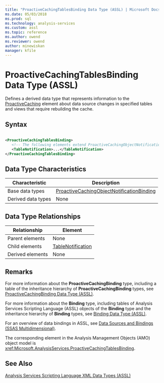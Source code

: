 ```yaml
---
title: "ProactiveCachingTablesBinding Data Type (ASSL) | Microsoft Docs"
ms.date: 05/03/2018
ms.prod: sql
ms.technology: analysis-services
ms.custom: assl
ms.topic: reference
ms.author: owend
ms.reviewer: owend
author: minewiskan
manager: kfile
---
```

# ProactiveCachingTablesBinding Data Type (ASSL)

  Defines a derived data type that represents information to the [ProactiveCaching](objects/proactivecaching-element-assl.md) element about data source changes in specified tables and views that require rebuilding the cache.  
  
## Syntax  
  
```xml  
  
<ProactiveCachingTablesBinding>  
   <!-- The following elements extend ProactiveCachingObjectNotificationBinding -->  
   <TableNotification>...</TableNotification>  
</ProactiveCachingTablesBinding>  
```  
  
## Data Type Characteristics  
  
|Characteristic|Description|  
|--------------------|-----------------|  
|Base data types|[ProactiveCachingObjectNotificationBinding](data-type/proactivecachingobjectnotificationbinding-data-type-assl.md)|  
|Derived data types|None|  
  
## Data Type Relationships  
  
|Relationship|Element|  
|------------------|-------------|  
|Parent elements|None|  
|Child elements|[TableNotification](objects/tablenotification-element-assl.md)|  
|Derived elements|None|  
  
## Remarks  
 For more information about the **ProactiveCachingBinding** type, including a table of the inheritance hierarchy of **ProactiveCachingBinding** types, see [ProactiveCachingBinding Data Type &#40;ASSL&#41;](data-type/proactivecachingbinding-data-type-assl.md).  
  
 For more information about the **Binding** type, including tables of Analysis Services Scripting Language (ASSL) objects of the **Binding** type and the inheritance hierarchy of **Binding** types, see [Binding Data Type &#40;ASSL&#41;](data-type/binding-data-type-assl.md).  
  
 For an overview of data bindings in ASSL, see [Data Sources and Bindings &#40;SSAS Multidimensional&#41;](../../../analysis-services/multidimensional-models/data-sources-and-bindings-ssas-multidimensional.md).  
  
 The corresponding element in the Analysis Management Objects (AMO) object model is <xref:Microsoft.AnalysisServices.ProactiveCachingTablesBinding>.  
  
## See Also  
 [Analysis Services Scripting Language XML Data Types &#40;ASSL&#41;](data-type/analysis-services-scripting-language-xml-data-types-assl.md)  
  
  
